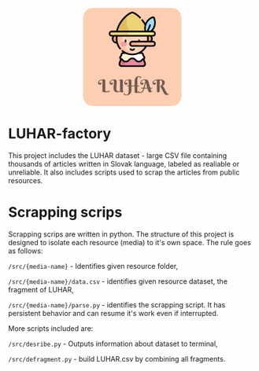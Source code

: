 <p align="center">
  <img src="./logo.png" align="center" width="200" style="border-radius: 20px;"/>
</p>

# LUHAR-factory
This project includes the LUHAR dataset - large CSV file containing thousands of articles written in Slovak language, labeled as realiable or unreliable. It also includes scripts used to scrap the articles from public resources.

# Scrapping scrips
Scrapping scrips are written in python. The structure of this project is designed to isolate each resource (media) to it's own space. The rule goes as follows:

`/src/{media-name}` - Identifies given resource folder,

`/src/{media-name}/data.csv` - identifies given resource dataset, the fragment of LUHAR,

`/src/{media-name}/parse.py` - identifies the scrapping script. It has persistent behavior and can resume it's work even if interrupted.

More scripts included are:

`/src/desribe.py` - Outputs information about dataset to terminal,

`/src/defragment.py` - build LUHAR.csv by combining all fragments.
